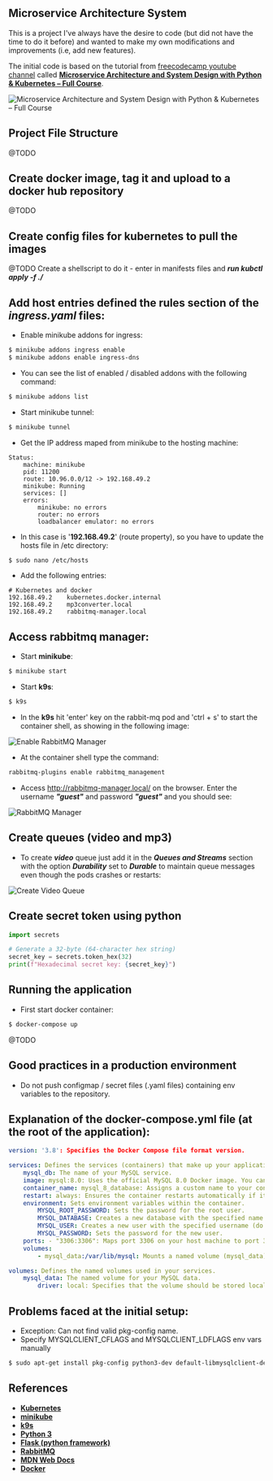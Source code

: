 ## Microservice Architecture System

This is a project I've always have the desire to code (but did not have the time to do it before) and wanted to make my own modifications and improvements (i.e, add new features).

The initial code is based on the tutorial from [freecodecamp youtube channel](https://www.youtube.com/@freecodecamp) called [**Microservice Architecture and System Design with Python & Kubernetes – Full Course**](https://www.youtube.com/watch?v=hmkF77F9TLw).

![Microservice Architecture and System Design with Python & Kubernetes – Full Course](./static/video-thumbnail.jpg)

## Project File Structure

@TODO

## Create docker image, tag it and upload to a docker hub repository

@TODO

## Create config files for kubernetes to pull the images

@TODO Create a shellscript to do it - enter in manifests files and _**run kubctl apply -f ./**_

## Add host entries defined the rules section of the _ingress.yaml_ files:

- Enable minikube addons for ingress:

```bash
$ minikube addons ingress enable
$ minikube addons enable ingress-dns
```

- You can see the list of enabled / disabled addons with the following command:

```bash
$ minikube addons list
```

- Start minikube tunnel:

```bash
$ minikube tunnel
```

- Get the IP address maped from minikube to the hosting machine:

```
Status:
	machine: minikube
	pid: 11200
	route: 10.96.0.0/12 -> 192.168.49.2
	minikube: Running
	services: []
    errors:
		minikube: no errors
		router: no errors
		loadbalancer emulator: no errors

```

- In this case is '**192.168.49.2**' (route property), so you have to update the hosts file in /etc directory:

```bash
$ sudo nano /etc/hosts
```

- Add the following entries:

```
# Kubernetes and docker
192.168.49.2	kubernetes.docker.internal
192.168.49.2	mp3converter.local
192.168.49.2	rabbitmq-manager.local

```

## Access rabbitmq manager:

- Start **minikube**:

```bash
$ minikube start
```

- Start **k9s**:

```bash
$ k9s
```

- In the **k9s** hit 'enter' key on the rabbit-mq pod and 'ctrl + s' to start the container shell, as showing in the following image:

![Enable RabbitMQ Manager](./static/rabbitmq-minikube-pod.gif)

- At the container shell type the command:

```bash
rabbitmq-plugins enable rabbitmq_management
```

- Access http://rabbitmq-manager.local/ on the browser. Enter the username **_"guest"_** and password **_"guest"_** and you should see:

![RabbitMQ Manager](./static/rabbitmq-manager.png)

## Create queues (video and mp3)

- To create **_video_** queue just add it in the **_Queues and Streams_** section with the option **_Durability_** set to **_Durable_** to maintain queue messages even though the pods crashes or restarts:

![Create Video Queue](./static/create-video-queue.gif)


## Create secret token using python

```python
import secrets

# Generate a 32-byte (64-character hex string)
secret_key = secrets.token_hex(32)
print(f"Hexadecimal secret key: {secret_key}")
```

## Running the application

- First start docker container:

```bash
$ docker-compose up
```

@TODO

## Good practices in a production environment

- Do not push configmap / secret files (.yaml files) containing env variables to the repository.

## Explanation of the docker-compose.yml file (at the root of the application):

```yml
version: '3.8': Specifies the Docker Compose file format version.

services: Defines the services (containers) that make up your application.
    mysql_db: The name of your MySQL service.
    image: mysql:8.0: Uses the official MySQL 8.0 Docker image. You can specify a more precise version if needed (e.g., mysql:8.0.30).
    container_name: mysql_8_database: Assigns a custom name to your container for easier identification.
    restart: always: Ensures the container restarts automatically if it stops or the Docker daemon restarts.
    environment: Sets environment variables within the container.
        MYSQL_ROOT_PASSWORD: Sets the password for the root user.
        MYSQL_DATABASE: Creates a new database with the specified name when the container starts.
        MYSQL_USER: Creates a new user with the specified username (do not use "root").
        MYSQL_PASSWORD: Sets the password for the new user.
    ports: - "3306:3306": Maps port 3306 on your host machine to port 3306 inside the container, allowing external connections to MySQL.
    volumes:
        - mysql_data:/var/lib/mysql: Mounts a named volume (mysql_data) to the /var/lib/mysql directory inside the container. This persists your database data even if the container is removed.

volumes: Defines the named volumes used in your services.
    mysql_data: The named volume for your MySQL data.
        driver: local: Specifies that the volume should be stored locally on your host machine.
```

## Problems faced at the initial setup:

- Exception: Can not find valid pkg-config name.
- Specify MYSQLCLIENT_CFLAGS and MYSQLCLIENT_LDFLAGS env vars manually

```bash
$ sudo apt-get install pkg-config python3-dev default-libmysqlclient-dev build-essential
```

## References

- [**Kubernetes**](https://kubernetes.io/)
- [**minikube**](https://minikube.sigs.k8s.io/)
- [**k9s**](https://github.com/derailed/k9s)
- [**Python 3**](https://www.python.org/)
- [**Flask (python framework)**](https://flask.palletsprojects.com/)
- [**RabbitMQ**](https://www.rabbitmq.com/)
- [**MDN Web Docs**](https://developer.mozilla.org/)
- [**Docker**](https://www.docker.com/)
